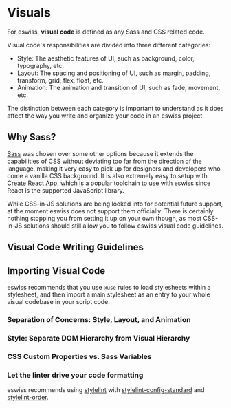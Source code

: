 # Visuals

For eswiss, **visual code** is defined as any Sass and CSS related code.

Visual code's responsibilities are divided into three different categories:

- Style: The aesthetic features of UI, such as background, color, typography, etc.
- Layout: The spacing and positioning of UI, such as margin, padding, transform, grid, flex, float, etc.
- Animation: The animation and transition of UI, such as fade, movement, etc.

The distinction between each category is important to understand as it does affect the way you write and organize your code in an eswiss project.

## Why Sass?

[Sass](https://sass-lang.com) was chosen over some other options because it extends the capabilities of CSS without deviating too far from the direction of the language, making it very easy to pick up for designers and developers who come a vanilla CSS background. It is also extremely easy to setup with [Create React App](https://create-react-app.dev), which is a popular toolchain to use with eswiss since React is the supported JavaScript library.

While CSS-in-JS solutions are being looked into for potential future support, at the moment eswiss does not support them officially. There is certainly nothing stopping you from setting it up on your own though, as most CSS-in-JS solutions should still allow you to follow eswiss visual code guidelines.

## Visual Code Writing Guidelines

## Importing Visual Code

eswiss recommends that you use `@use` rules to load stylesheets within a stylesheet, and then import a main stylesheet as an entry to your whole visual codebase in your script code.

### Separation of Concerns: Style, Layout, and Animation

### Style: Separate DOM Hierarchy from Visual Hierarchy

### CSS Custom Properties vs. Sass Variables

### Let the linter drive your code formatting

eswiss recommends using [stylelint](https://stylelint.io) with [stylelint-config-standard](https://github.com/stylelint/stylelint-config-standard) and [stylelint-order](https://github.com/hudochenkov/stylelint-order).
